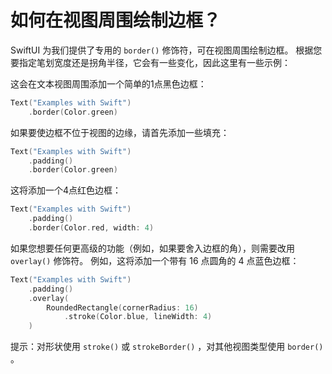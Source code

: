 如何在视图周围绘制边框？
===

SwiftUI 为我们提供了专用的 `border()` 修饰符，可在视图周围绘制边框。 根据您要指定笔划宽度还是拐角半径，它会有一些变化，因此这里有一些示例：

这会在文本视图周围添加一个简单的1点黑色边框：

```swift
Text("Examples with Swift")
    .border(Color.green)
```

如果要使边框不位于视图的边缘，请首先添加一些填充：

```swift
Text("Examples with Swift")
    .padding()
    .border(Color.green)
```

这将添加一个4点红色边框：

```swift
Text("Examples with Swift")
    .padding()
    .border(Color.red, width: 4)
```

如果您想要任何更高级的功能（例如，如果要舍入边框的角），则需要改用 `overlay()` 修饰符。 例如，这将添加一个带有 16 点圆角的 4 点蓝色边框：

```swift
Text("Examples with Swift")
    .padding()
    .overlay(
        RoundedRectangle(cornerRadius: 16)
            .stroke(Color.blue, lineWidth: 4)
    )
```

提示：对形状使用 `stroke()` 或 `strokeBorder()` ，对其他视图类型使用 `border()` 。
